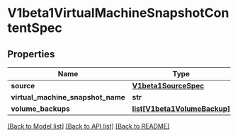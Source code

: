# V1beta1VirtualMachineSnapshotContentSpec

## Properties
Name | Type | Description | Notes
------------ | ------------- | ------------- | -------------
**source** | [**V1beta1SourceSpec**](V1beta1SourceSpec.md) |  | 
**virtual_machine_snapshot_name** | **str** |  | [optional] 
**volume_backups** | [**list[V1beta1VolumeBackup]**](V1beta1VolumeBackup.md) |  | [optional] 

[[Back to Model list]](../README.md#documentation-for-models) [[Back to API list]](../README.md#documentation-for-api-endpoints) [[Back to README]](../README.md)


